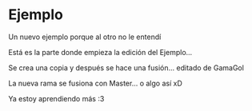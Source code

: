 # Ejemplo
Un nuevo ejemplo porque al otro no le entendí

Está es la parte donde empieza la edición del Ejemplo... 

Se crea una copia y después se hace una fusión...   editado de GamaGol

La nueva rama se fusiona con Master... o algo así xD

Ya estoy aprendiendo más :3

